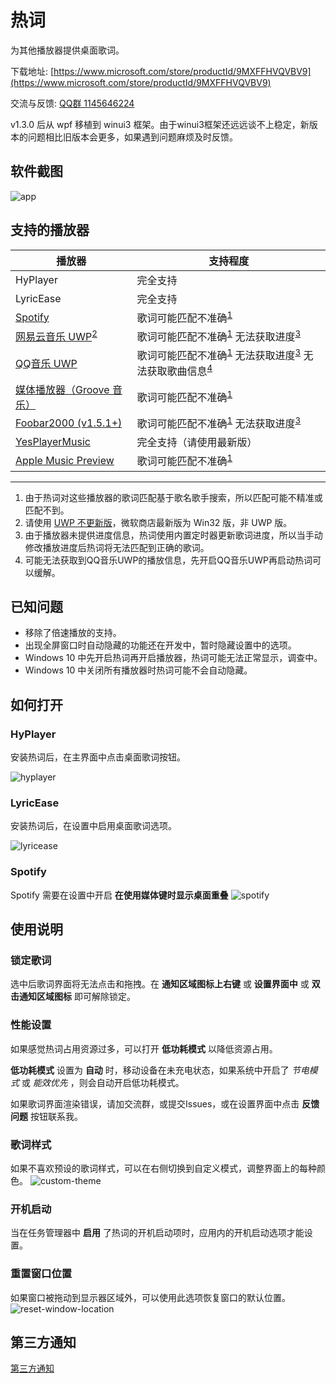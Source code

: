 # 热词

为其他播放器提供桌面歌词。

下载地址: [https://www.microsoft.com/store/productId/9MXFFHVQVBV9](https://www.microsoft.com/store/productId/9MXFFHVQVBV9)

交流与反馈: [QQ群 1145646224](https://jq.qq.com/?_wv=1027&k=K4Ixe2Gw)

v1.3.0 后从 wpf 移植到 winui3 框架。由于winui3框架还远远谈不上稳定，新版本的问题相比旧版本会更多，如果遇到问题麻烦及时反馈。

## 软件截图
![app](assets/app.png)

## 支持的播放器   
|播放器|支持程度|
|---|---|
|HyPlayer|完全支持
|LyricEase|完全支持
|[Spotify](https://www.spotify.com/)|歌词可能匹配不准确<sup><a href="#ref1">1</a></sup>
|[网易云音乐 UWP](https://github.com/JasonWei512/NetEase-Cloud-Music-UWP-Repack)<sup><a href="#ref2">2</a></sup>|歌词可能匹配不准确<sup><a href="#ref1">1</a></sup> 无法获取进度<sup><a href="#ref3">3</a></sup>
|[QQ音乐 UWP](https://www.microsoft.com/store/productId/9WZDNCRFJ1Q1)|歌词可能匹配不准确<sup><a href="#ref1">1</a></sup> 无法获取进度<sup><a href="#ref3">3</a></sup> 无法获取歌曲信息<sup><a href="#ref4">4</a></sup>
|[媒体播放器（Groove 音乐）](https://www.microsoft.com/store/productId/9WZDNCRFJ3PT)|歌词可能匹配不准确<sup><a href="#ref1">1</a>
|[Foobar2000 (v1.5.1+)](https://www.foobar2000.org/)|歌词可能匹配不准确<sup><a href="#ref1">1</a></sup> 无法获取进度<sup><a href="#ref3">3</a></sup>
|[YesPlayerMusic](https://github.com/qier222/YesPlayMusic)|完全支持（请使用最新版）
|[Apple Music Preview](https://www.microsoft.com/store/productId/9PFHDD62MXS1)|歌词可能匹配不准确<sup><a href="#ref1">1</a></sup>
---

1. <span id="ref1">由于热词对这些播放器的歌词匹配基于歌名歌手搜索，所以匹配可能不精准或匹配不到。</span>
2. <span id="ref2">请使用 [UWP 不更新版](https://github.com/JasonWei512/NetEase-Cloud-Music-UWP-Repack)，微软商店最新版为 Win32 版，非 UWP 版。</span>
3. <span id="ref3">由于播放器未提供进度信息，热词使用内置定时器更新歌词进度，所以当手动修改播放进度后热词将无法匹配到正确的歌词。</span>
4. <span id="ref4">可能无法获取到QQ音乐UWP的播放信息，先开启QQ音乐UWP再启动热词可以缓解。</span>

## 已知问题
* 移除了倍速播放的支持。
* 出现全屏窗口时自动隐藏的功能还在开发中，暂时隐藏设置中的选项。
* Windows 10 中先开启热词再开启播放器，热词可能无法正常显示，调查中。
* Windows 10 中关闭所有播放器时热词可能不会自动隐藏。

## 如何打开

### HyPlayer
安装热词后，在主界面中点击桌面歌词按钮。

![hyplayer](assets/hyplayer.png)

### LyricEase
安装热词后，在设置中启用桌面歌词选项。  

![lyricease](assets/lyricease.png)

### Spotify
Spotify 需要在设置中开启 **在使用媒体键时显示桌面重叠**
![spotify](assets/spotify.png)

## 使用说明

### 锁定歌词

选中后歌词界面将无法点击和拖拽。在 **通知区域图标上右键** 或 **设置界面中** 或 **双击通知区域图标** 即可解除锁定。

### 性能设置

如果感觉热词占用资源过多，可以打开 **低功耗模式** 以降低资源占用。

**低功耗模式** 设置为 **自动** 时，移动设备在未充电状态，如果系统中开启了 *节电模式* 或 *能效优先* ，则会自动开启低功耗模式。

如果歌词界面渲染错误，请加交流群，或提交Issues，或在设置界面中点击 **反馈问题** 按钮联系我。

### 歌词样式

如果不喜欢预设的歌词样式，可以在右侧切换到自定义模式，调整界面上的每种颜色。
![custom-theme](assets/custom-theme.png)

### 开机启动
当在任务管理器中 **启用** 了热词的开机启动项时，应用内的开机启动选项才能设置。

### 重置窗口位置
如果窗口被拖动到显示器区域外，可以使用此选项恢复窗口的默认位置。
![reset-window-location](assets/reset-window-location.png)

## 第三方通知
[第三方通知](HotLyric/HotLyric.Package/ThirdPartyNotices.txt)

